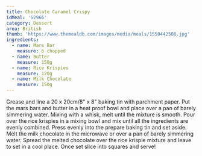 ```yaml
---
title: Chocolate Caramel Crispy
idMeal: '52966'
category: Dessert
area: British
thumb: 'https://www.themealdb.com/images/media/meals/1550442508.jpg'
ingredients:
  - name: Mars Bar
    measure: 6 chopped
  - name: Butter
    measure: 150g
  - name: Rice Krispies
    measure: 120g
  - name: Milk Chocolate
    measure: 150g
---
```

Grease and line a 20 x 20cm/8" x 8" baking tin with parchment paper.
Put the mars bars and butter in a heat proof bowl and place over a pan of barely simmering water. Mixing with a whisk, melt until the mixture is smooth.
Pour over the rice krispies in a mixing bowl and mix until all the ingredients are evenly combined. Press evenly into the prepare baking tin and set aside.
Melt the milk chocolate in the microwave or over a pan of barely simmering water.
Spread the melted chocolate over the rice krispie mixture and leave to set in a cool place. Once set slice into squares and serve!
